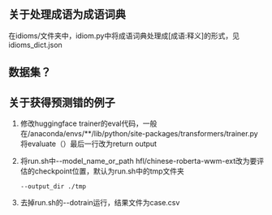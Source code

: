 ## 关于处理成语为成语词典
在idioms/文件夹中，idiom.py中将成语词典处理成[成语:释义]的形式，见idioms_dict.json

## 数据集？

## 关于获得预测错的例子

1. 修改huggingface trainer的eval代码，一般在/anaconda/envs/**/lib/python/site-packages/transformers/trainer.py
   将evaluate（）最后一行改为return output
2. 将run.sh中--model_name_or_path hfl/chinese-roberta-wwm-ext改为要评估的checkpoint位置，默认为run.sh中的tmp文件夹

   ```
   --output_dir ./tmp
   ```
3. 去掉run.sh的--dotrain运行，结果文件为case.csv

